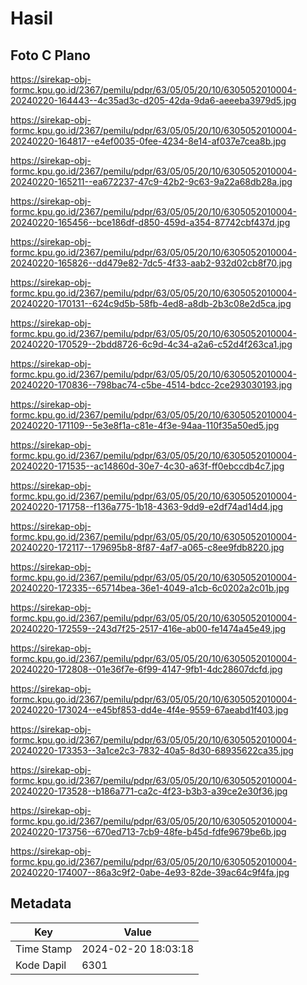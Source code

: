 # Hasil

## Foto C Plano

https://sirekap-obj-formc.kpu.go.id/2367/pemilu/pdpr/63/05/05/20/10/6305052010004-20240220-164443--4c35ad3c-d205-42da-9da6-aeeeba3979d5.jpg

https://sirekap-obj-formc.kpu.go.id/2367/pemilu/pdpr/63/05/05/20/10/6305052010004-20240220-164817--e4ef0035-0fee-4234-8e14-af037e7cea8b.jpg

https://sirekap-obj-formc.kpu.go.id/2367/pemilu/pdpr/63/05/05/20/10/6305052010004-20240220-165211--ea672237-47c9-42b2-9c63-9a22a68db28a.jpg

https://sirekap-obj-formc.kpu.go.id/2367/pemilu/pdpr/63/05/05/20/10/6305052010004-20240220-165456--bce186df-d850-459d-a354-87742cbf437d.jpg

https://sirekap-obj-formc.kpu.go.id/2367/pemilu/pdpr/63/05/05/20/10/6305052010004-20240220-165826--dd479e82-7dc5-4f33-aab2-932d02cb8f70.jpg

https://sirekap-obj-formc.kpu.go.id/2367/pemilu/pdpr/63/05/05/20/10/6305052010004-20240220-170131--624c9d5b-58fb-4ed8-a8db-2b3c08e2d5ca.jpg

https://sirekap-obj-formc.kpu.go.id/2367/pemilu/pdpr/63/05/05/20/10/6305052010004-20240220-170529--2bdd8726-6c9d-4c34-a2a6-c52d4f263ca1.jpg

https://sirekap-obj-formc.kpu.go.id/2367/pemilu/pdpr/63/05/05/20/10/6305052010004-20240220-170836--798bac74-c5be-4514-bdcc-2ce293030193.jpg

https://sirekap-obj-formc.kpu.go.id/2367/pemilu/pdpr/63/05/05/20/10/6305052010004-20240220-171109--5e3e8f1a-c81e-4f3e-94aa-110f35a50ed5.jpg

https://sirekap-obj-formc.kpu.go.id/2367/pemilu/pdpr/63/05/05/20/10/6305052010004-20240220-171535--ac14860d-30e7-4c30-a63f-ff0ebccdb4c7.jpg

https://sirekap-obj-formc.kpu.go.id/2367/pemilu/pdpr/63/05/05/20/10/6305052010004-20240220-171758--f136a775-1b18-4363-9dd9-e2df74ad14d4.jpg

https://sirekap-obj-formc.kpu.go.id/2367/pemilu/pdpr/63/05/05/20/10/6305052010004-20240220-172117--179695b8-8f87-4af7-a065-c8ee9fdb8220.jpg

https://sirekap-obj-formc.kpu.go.id/2367/pemilu/pdpr/63/05/05/20/10/6305052010004-20240220-172335--65714bea-36e1-4049-a1cb-6c0202a2c01b.jpg

https://sirekap-obj-formc.kpu.go.id/2367/pemilu/pdpr/63/05/05/20/10/6305052010004-20240220-172559--243d7f25-2517-416e-ab00-fe1474a45e49.jpg

https://sirekap-obj-formc.kpu.go.id/2367/pemilu/pdpr/63/05/05/20/10/6305052010004-20240220-172808--01e36f7e-6f99-4147-9fb1-4dc28607dcfd.jpg

https://sirekap-obj-formc.kpu.go.id/2367/pemilu/pdpr/63/05/05/20/10/6305052010004-20240220-173024--e45bf853-dd4e-4f4e-9559-67aeabd1f403.jpg

https://sirekap-obj-formc.kpu.go.id/2367/pemilu/pdpr/63/05/05/20/10/6305052010004-20240220-173353--3a1ce2c3-7832-40a5-8d30-68935622ca35.jpg

https://sirekap-obj-formc.kpu.go.id/2367/pemilu/pdpr/63/05/05/20/10/6305052010004-20240220-173528--b186a771-ca2c-4f23-b3b3-a39ce2e30f36.jpg

https://sirekap-obj-formc.kpu.go.id/2367/pemilu/pdpr/63/05/05/20/10/6305052010004-20240220-173756--670ed713-7cb9-48fe-b45d-fdfe9679be6b.jpg

https://sirekap-obj-formc.kpu.go.id/2367/pemilu/pdpr/63/05/05/20/10/6305052010004-20240220-174007--86a3c9f2-0abe-4e93-82de-39ac64c9f4fa.jpg


## Metadata

| Key        | Value               |
| ---------- | ------------------- |
| Time Stamp | 2024-02-20 18:03:18 |
| Kode Dapil | 6301                |



